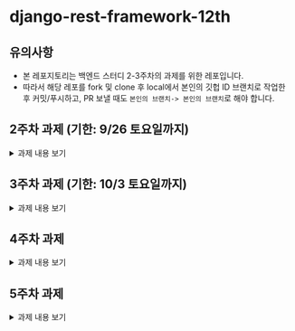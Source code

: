 # django-rest-framework-12th

## 유의사항
* 본 레포지토리는 백엔드 스터디 2-3주차의 과제를 위한 레포입니다.
* 따라서 해당 레포를 fork 및 clone 후 local에서 본인의 깃헙 ID 브랜치로 작업한 후 커밋/푸시하고,
PR 보낼 때도 `본인의 브랜치-> 본인의 브랜치`로 해야 합니다.

## 2주차 과제 (기한: 9/26 토요일까지)

<details>
 <summary> 과제 내용 보기 </summary>
 <div markdown="1">

[과제 안내 노션](https://www.notion.so/2-Django-ORM-c46e2d2f88ac4d948d012c07605d8e03)

### 서비스 설명
본인이 선택한 서비스에 대한 설명을 적어주세요!

### 모델 설명
서비스에 대해 본인이 작성한 모델들에 대한 설명과 모델 간의 관계 등을 적어주세요!

### ORM 적용해보기
shell에서 작성한 코드와 그 결과를 보여주세요! 

### 간단한 회고 
과제 시 어려웠던 점이나 느낀 점, 좋았던 점 등을 간단히 적어주세요!
 </div>
</details>


## 3주차 과제 (기한: 10/3 토요일까지)
<details>
 <summary> 과제 내용 보기 </summary>
 <div markdown="1">
[과제 안내 노션](https://www.notion.so/3-DRF1-API-View-6d49c6ad888d4f249ffb52f0885c66d7)

### 모델 선택 및 데이터 삽입
![](imgs/enrollment3.png)
```
mysql> select * from api_department;
+----+-----------------+----------------------+
| id | division        | name                 |
+----+-----------------+----------------------+
|  1 | Engineering     | Computer Engineering |
|  2 | Natural Science | Mathematics          |
+----+-----------------+----------------------+
2 rows in set (0.00 sec)

mysql> select * from api_course;
+----+----------+------------------------------------+-----------+--------------+
| id | code     | name                               | classroom | professor_id |
+----+----------+------------------------------------+-----------+--------------+
|  1 | 12345-01 | Data Structure                     | EB123     |            2 |
|  2 | 67890-02 | Differential and Integral Calculus | NA123     |            3 |
+----+----------+------------------------------------+-----------+--------------+
2 rows in set (0.00 sec)

mysql> select * from api_major;
+----+----------------------+---------------+
| id | name                 | department_id |
+----+----------------------+---------------+
|  1 | Computer Engineering |             1 |
|  2 | Mathematics          |             2 |
|  3 | Computer Vision      |             1 |
|  4 | Geometry             |             2 |
+----+----------------------+---------------+
4 rows in set (0.00 sec)

mysql> select * from api_profile;
+----+----------+--------------+-------+---------------+
| id | code     | name         | group | department_id |
+----+----------+--------------+-------+---------------+
|  1 | 1773139  | Dasom Jang   | U     |             1 |
|  2 | P1000001 | Com Kim      | P     |             1 |
|  3 | P2000001 | Math Lee     | P     |             2 |
|  4 | 1912345  | Gildong Hong | U     |             2 |
|  5 | G7654321 | Ceos Park    | G     |             1 |
+----+----------+--------------+-------+---------------+
5 rows in set (0.00 sec)

mysql> select * from api_enrollment;
+----+-----------+------------+
| id | course_id | student_id |
+----+-----------+------------+
|  1 |         1 |          1 |
|  2 |         2 |          4 |
+----+-----------+------------+
2 rows in set (0.00 sec)

mysql> select * from api_majorin;
+----+----------+------------+
| id | major_id | profile_id |
+----+----------+------------+
|  1 |        1 |          1 |
|  2 |        2 |          4 |
|  3 |        3 |          5 |
|  4 |        3 |          2 |
|  5 |        4 |          3 |
+----+----------+------------+
5 rows in set (0.00 sec)
```

### API
```python
from .serializers import *
from .models import *
from rest_framework.views import APIView
from rest_framework import status,response

'''profile'''
# api/profile/
class ProfileList(APIView): #APIView 상속

    # Profile 추가
    def post(self,request):
        serializer=ProfileSerializer(data=request.data) # serializer.data에 request.data 추가
        if serializer.is_valid():
            serializer.save() # 저장 : profile database에 반영됨
            return response.Response(serializer.data,status=status.HTTP_201_CREATED) # 모든 profile을 json 형태로 응답
        else:
            return response.Response(serializer.errors,status=status.HTTP_400_BAD_REQUEST)

    # 모든 Profile 조회
    def get(self, request): #모든 사용자 조회
        queryset=Profile.objects.all() # 모든 profile 쿼리셋 반환
        serializer=ProfileSerializer(queryset,many=True) # queryset serialize
        return response.Response(serializer.data) # serialization 결과인 serializer.data(json)으로 응답

# api/profile/pk
class ProfileDetail(APIView):

    # 특정 Profile 조회
    def get(self,request,pk):
        profile=Profile.objects.get(pk=pk) # Profile 인스턴스 반환
        serializer=ProfileSerializer(profile) # Profile 인스턴스 serialize
        return response.Response(serializer.data) # json 형태인 serializer.data로 응답

    # 특정 Profile 수정
    def put(self,request,pk):
        profile=Profile.objects.get(pk=pk)
        serializer=ProfileSerializer(profile,data=request.data) # profile 인스턴스를 serealize 후 request.data로 변경
        if serializer.is_valid():
            serializer.save() # 저장 : database에 반영됨
            return response.Response(serializer.data) # 변경된 데이터로 응답
        return response.Response(serializer.errors, status=status.HTTP_400_BAD_REQUEST)

    # 특정 Profile 제거
    def delete(self,request,pk):
        profile=Profile.objects.get(pk=pk) # 특정 profile 인스턴스를 받아서
        profile.delete() # 삭제
        return response.Response(status=status.HTTP_204_NO_CONTENT)
```
```python
from django.urls import path
from . import views
urlpatterns=[
    path('profile/',views.ProfileList.as_view()),
    path('profile/<int:pk>',views.ProfileDetail.as_view()),
    path('department/', views.DepartmentList.as_view()),
    path('department/<int:pk>', views.DepartmentDetail.as_view()),
    path('course/', views.CourseList.as_view()),
    path('course/<int:pk>', views.CourseDetail.as_view()),
    path('major/', views.MajorList.as_view()),
    path('major/<int:pk>', views.MajorDetail.as_view()),
    path('majorin/', views.MajorInList.as_view()),
    path('majorin/<int:pk>', views.MajorInDetail.as_view()),
    path('enrollment/', views.EnrollmentList.as_view()),
    path('enrollment/<int:pk>', views.EnrollmentDetail.as_view()),
]
```
### 모든 list를 가져오는 API
`GET : api/profile`
```json
[
    {
        "id": 1,
        "code": "1773139",
        "group": "U",
        "name": "Dasom Jang",
        "department_id": 1
    },
    {
        "id": 4,
        "code": "1912345",
        "group": "U",
        "name": "Gildong Hong",
        "department_id": 2
    },
    {
        "id": 5,
        "code": "G7654321",
        "group": "G",
        "name": "Ceos Park",
        "department_id": 1
    },
    {
        "id": 2,
        "code": "P1000001",
        "group": "P",
        "name": "Com Kim",
        "department_id": 1
    },
    {
        "id": 3,
        "code": "P2000001",
        "group": "P",
        "name": "Math Lee",
        "department_id": 2
    }
]
```

### 특정한 데이터를 가져오는 API
`GET : api/profile/1`
```json
{
    "id": 1,
    "code": "1773139",
    "group": "U",
    "name": "Dasom Jang",
    "department_id": 1
}
```

### 새로운 데이터를 create하도록 요청하는 API
`POST : api/profile`
```json
{
    "code": "1912345",
    "group": "U",
    "name": "Ceos Lee",
    "department_id": 1
}
```
```json
{
    "id": 7,
    "code": "1912345",
    "group": "U",
    "name": "Ceos Lee",
    "department_id": null
}
```
-> 왜 department_id 값이 적용되지 않을까요?


### (선택) 특정 데이터를 삭제 또는 업데이트하는 API
`PUT : api/profile/7`
```json
{
    "code": "1912345",
    "group": "U",
    "name": "Ceos Lee",
    "department_id": 1
}
```
```json
{
    "id": 7,
    "code": "1912345",
    "group": "U",
    "name": "Ceos Lee",
    "department_id": null
}
```  
`DELETE : api/profile/1`   
![](imgs/delete_result.PNG)


### 공부한 내용 정리

![](imgs/git_lifecycle.png)
- add 취소 :
```
$git reset HEAD [file] 
$git reset HEAD *

```
- commit 취소
```
$git reset HEAD^ // 가장 최근의 commit 취소
$ git reset HEAD~2 // 마지막 2개의 commit을 취소
$ git reset --soft HEAD^ // 취소하고 해당 파일들은 staged 상태로 워킹 디렉터리에 보존
$ git reset --hard HEAD^ // commit을 취소하고 해당 파일들은 unstaged 상태로 워킹 디렉터리에서 삭제
```
- push 취소 
```
$ git reset HEAD^ //가장 최근 commit 취소
$ git log -g //commit log 확인
$ git reset [commit_id]
$ git commit -m "commit message"
```


- serialization : 모델 인스턴스와 같은 복잡한 데이터를 json, xml 등으로 쉽게 렌더링 할 수 있는 python datatype으로 변환
- serializer를 생성하기 위해 rest_framework.serializers.ModelSerializer를 상속한다.
- CBV를 만들 때에는 rest_framework.views.APIView를 상속한다.
- CBV에서 APIView의 post,get,put,delete 함수를 오버라이딩 한다.(???)
- APIView에서 응답을 할 때에는 rest_framework.response.Response 함수를 사용.


### 간단한 회고 
깃과의 전쟁을 치룬 일주일이었다. 푸시할 때 마다 작업한 게 날아가서 같은 코드를 4번씩 쓰는 신기한 경험을 했다. user model을 튜토리얼 따라서 새로 만들었는데 저게 맞는지 모르겠다(+규주님이 맞다고 하셨다). veiw에서 요청에 실패할 경우 응답을 보내는 방법(어떤 상태코드가 있는지)이 궁금하다.
 </div>
</details>

## 4주차 과제
<details>
 <summary> 과제 내용 보기 </summary>
 <div markdown="1">
 
## ViewSet

### ViewSet이란?
- APIView는 List와 Detail 이라는 두개의 클래스가 있음, ViewSet을  사용하면 단일 클래스에서 view를 정의할 수 있음
- View들의 집합, 요청과 응답에 사용되는 여러개의 view들이 모여있음

### 상속관계
- APIView -> ViewSet
- GenericAPIView -> GenericViewSet, ModelViewSet

### ModelViewSet
```python
# APIView
from rest_framework.views import APIView
from rest_framework import status,response

# api/profile/
class ProfileList(APIView): #APIView 상속

    # Profile 추가
    def post(self,request,format=None):
        serializer=ProfileSerializer(data=request.data) # serializer.data에 request.data 추가
        if serializer.is_valid():
            serializer.save() # 저장 : profile database에 반영됨
            return response.Response(serializer.data,status=status.HTTP_201_CREATED) # 모든 profile을 json 형태로 응답
        else:
            return response.Response(serializer.errors,status=status.HTTP_400_BAD_REQUEST)

    # 모든 Profile 조회
    def get(self, request,format=None): #모든 사용자 조회
        queryset=Profile.objects.all() # 모든 profile 쿼리셋 반환
        serializer=ProfileSerializer(queryset,many=True) # queryset serialize
        return response.Response(serializer.data) # serialization 결과인 serializer.data(json)으로 응답

# api/profile/pk
class ProfileDetail(APIView):

    # 특정 Profile 조회
    def get(self,request,pk,format=None):
        profile=Profile.objects.get(pk=pk) # Profile 인스턴스 반환
        serializer=ProfileSerializer(profile) # Profile 인스턴스 serialize
        return response.Response(serializer.data) # json 형태인 serializer.data로 응답

    # 특정 Profile 수정
    def put(self,request,pk,format=None):
        profile=Profile.objects.get(pk=pk)
        serializer=ProfileSerializer(profile,data=request.data) # profile 인스턴스를 serealize 후 request.data로 변경
        if serializer.is_valid():
            serializer.save() # 저장 : database에 반영됨
            return response.Response(serializer.data) # 변경된 데이터로 응답
        return response.Response(serializer.errors, status=status.HTTP_400_BAD_REQUEST)

    # 특정 Profile 제거
    def delete(self,request,pk,format=None):
        profile=Profile.objects.get(pk=pk) # 특정 profile 인스턴스를 받아서
        profile.delete() # 삭제
        return response.Response(status=status.HTTP_204_NO_CONTENT)
```
```python
# ViewSet
class ProfileViewSet(viewsets.ViewSet):
    def list(self, request):
        queryset = Profile.objects.all()
        serializer = ProfileSerializer(queryset, many=True)
        return Response(serializer.data)

    def retrieve(self, request, pk=None):
        queryset = Profile.objects.all()
        user = get_object_or_404(queryset, pk=pk)
        serializer = ProfileSerializer(user)
        return Response(serializer.data)
```
```python
# ModelViewSet
from rest_framework import viewsets

class ProfileViewSet(viewsets.ModelViewSet):
    serializer_class = ProfileSerializer
    queryset = Profile.objects.all()
```
- Viewset은 자신만의 viewset 정의, ModelViewSet은 사전에 정의된 뷰(Retrive, List,Create,Destroy,Update) 제공
- ViewSet을 사용함으로써 반복 논리를 하나의 클래스로 결합 할 수 있다. 위의 예에서 쿼리셋은 한번만 지정하면 여러 view에서 사용된다.

### routers (urls.py)
- Router 클래스로 URLconf를 직접 입력하지 않고 url을 다룰 수 있다.
- 즉, router에 viewset을 등록하는 것은 urlpatterns 설정하기와 비슷하다.
- DefaultRouter()  
![](./imgs/default_router.PNG)
    - router = DefaultRouter(trailing_slash=False) : 끝에 '/' 를 붙일지 말지의 여부
    - {prefix} - The URL prefix to use for this set of routes. ex) api/profile/1 에서 "profile"
    - {lookup} - The lookup field used to match against a single instance. ex) api/profile/1에서 "1"

### decorator action
__action(methods,detail,url_name,url_path)__  
- methods : request method 지정, default='get'
- detail : True - pk 값 지정 필요
     - detail=True
        - url : /prefix/{pk}/{function name}/
    - detail=False
        - url : /prefix/{function name}/

### PUT vs PATCH
- PUT의 경우 자원 전체를 갱신하는 의미지만, PATCH는 해당자원의 일부를 교체하는 의미로 사용.

### view 에 @action 추가하기
```python
class ProfileViewSet(viewsets.ModelViewSet):
    serializer_class = ProfileSerializer
    queryset = Profile.objects.all()

    # url : api/profile/list-professors/
    @action(methods=['get'],detail=False,url_path='list-professors')
    def list_professors(self, request):
        qs = self.queryset.filter(group="P")
        serializer = self.get_serializer(qs, many=True)
        return response.Response(data=serializer.data,status=status.HTTP_200_OK)

    # url : api/profile/{pk}/set-graduate/
    @action(methods=['patch'],detail=True,url_path='set-graduate')
    def set_graduate(self, request, pk):
        instance = self.get_object()
        if instance.group=="U":
            instance.group = "G"
            instance.code = request.data['code']
            instance.department_id=request.data['department_id']
            instance.save()
        serializer = self.get_serializer(instance)
        return response.Response(data=serializer.data,status=status.HTTP_200_OK)
```
 </div>
</details>

## 5주차 과제
<details>
 <summary> 과제 내용 보기 </summary>
 <div markdown="1">
 
 ## 1. Filtering
 
__1. 사용자 그룹으로 필터링__
 ```python
# filters.py
class ProfileFilter(FilterSet):
    group = filters.CharFilter(field_name='group')
    division = filters.CharFilter(field_name='division', method='filter_by_division')
    course=filters.CharFilter(field_name='course',method='filter_by_coursename')

    class Meta:
        model = Profile
        fields = ['group']


 ```
![](./imgs/filtering_1.PNG)
  
__2. 특정 단대로 필터링__
```python
    # 단대로 filtering
    def filter_by_division(self, queryset, name, value):

        pks = []
        filtered = Profile.objects.none()

        # Department테이블에서 특정 division에 해당하는 primary key들 가져오기
        for obj in Department.objects.all():
            if obj.division == value:
                pks.append(obj.id)  # 특정 division에 해당하는 id 들 모두 append

        pks=list(set(pks))

        for pk in pks:
            filtered = filtered | Profile.objects.filter(department_id=pk)

        return filtered
```
![](./imgs/filtering_3.PNG)
  
  
__3. 특정 강좌를 듣는 학생들 필터링__
```python
    # 특정 강좌에 등록한 학생들
    def filter_by_coursename(self, queryset, name, value):

        student_ids = []
        course_id = Course.objects.get(name=value).id

        for obj in Enrollment.objects.filter(course_id=course_id):
            student_ids.append(obj.student_id)

        filtered = Profile.objects.filter(id__in=student_ids)

        return filtered
```
![](./imgs/filtering_2.PNG)
 
 ## 2. Permissions
 
 ### Django Permissions
 - `AllowAny` 모든 요청에 대해 허가
 - `IsAuthenticated` 유저가 존재하고 로그인 되어 있을 경우에 허가
 - `IsAdminUser` 유저가 존재하고 스태프일 경우에 허가
 - `IsAuthenticatedOrReadOnly` 안전한 request method 이거나 유저가 존재하고 로그인 되어 있을 경우에 허가
 
```python
class IsSuperUserOrReadOnly(permissions.BasePermission):

    # 인증된 유저에 대해 접근 허용
    def has_permission(self, request, view):
        return request.user.is_authenticated

    def has_object_permission(slef, request, views, obj):
        # 조회 요청은 항상 True
        if request.method in permissions.SAFE_METHODS:
            return True
        # PUT, DELETE 요청에 한해 SuperUser에게만 허용
        return request.user.is_superuser


class IsUserOrSuperUser(permissions.BasePermission):

    def has_object_permission(self, request, view, obj):
        # 조회 요청은 해당 유저만 가능
        if request.method in permissions.SAFE_METHODS:
            return obj.profile==request.user

        # PUT, DELETE 요청에 한해 SuperUser에게만 허용
        return request.user.is_superuser
```
```python
class ProfileViewSet(viewsets.ModelViewSet):
    serializer_class = ProfileSerializer
    queryset = Profile.objects.all()

    # url : api/profile/list-professors/
    @action(methods=['get'],detail=False,url_path='list-professors')
    def list_professors(self, request):
        qs = self.queryset.filter(group="P")
        serializer = self.get_serializer(qs, many=True)
        return response.Response(data=serializer.data,status=status.HTTP_200_OK)

    # url : api/profile/{pk}/set-graduate/
    @action(methods=['patch'],detail=True,url_path='set-graduate')
    def set_graduate(self, request, pk):
        instance = self.get_object()
        if instance.group=="U":
            instance.group = "G"
            instance.code = request.data['code']
            instance.department_id=request.data['department_id']
            instance.save()
        serializer = self.get_serializer(instance)
        return response.Response(data=serializer.data,status=status.HTTP_200_OK)

    filter_backends = [DjangoFilterBackend]
    filterset_class = ProfileFilter
    permission_classes=[permissions.IsAdminUser] # staff일 경우에만 프로필 접근 허용


class DepartmentViewSet(viewsets.ModelViewSet):
    serializer_class = DepartmentSerializer
    queryset = Department.objects.all()
    permission_classes=[permissions.IsAuthenticated] # 로그인 시 접근 허용

class CourseViewSet(viewsets.ModelViewSet):
    serializer_class = CourseSerializer
    queryset = Course.objects.all()
    pemission_classes = [IsSuperUserOrReadOnly] # SuperUser만 강의 개설, 삭제 허용

class MajorViewSet(viewsets.ModelViewSet):
    serializer_class = MajorSerializer
    queryset = Major.objects.all()
    permission_classes=[permissions.IsAuthenticated] # 로그인 시 접근 허용

class MajorInViewSet(viewsets.ModelViewSet):
    serializer_class = MajorInSerializer
    queryset = MajorIn.objects.all()
    permission_classes=[IsUserOrSuperUser] #자신의 전공정보만 접근 허용, 전공변경은 SuperUser만

class EnrollmentViewSet(viewsets.ModelViewSet):
    serializer_class = EnrollmentSerializer
    queryset = Enrollment.objects.all()
    permission_classes=[IsUserOrSuperUser] #자신의 수강신청 정보만 접근 허용, 전공변경은 SuperUser만

```

 </div>
</details>